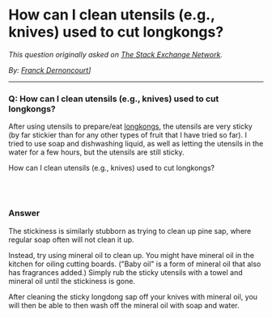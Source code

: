 # How can I clean utensils (e.g., knives) used to cut longkongs?

_This question originally asked on [The Stack Exchange Network](https://dba.stackexchange.com/q/108350)._

_By: [Franck Dernoncourt](https://dba.stackexchange.com/u/10703)]_
<br><hr>
### Q: How can I clean utensils (e.g., knives) used to cut longkongs?
<p>After using utensils to prepare/eat <a href="https://en.wikipedia.org/w/index.php?title=Longkong" rel="nofollow noreferrer">longkongs</a>, the utensils are very sticky (by far stickier than for any other types of fruit that I have tried so far). I tried to use soap and dishwashing liquid, as well as letting the utensils in the water for a few hours, but the  utensils are still sticky.</p>

<p>How can I clean utensils (e.g., knives) used to cut longkongs?</p>

<br><br>
### Answer 
<p>The stickiness is similarly stubborn as trying to clean up pine sap, where regular soap often will not clean it up. </p>

<p>Instead, try using mineral oil to clean up. You might have mineral oil in the kitchen for oiling cutting boards. ("Baby oil" is a form of mineral oil that also has fragrances added.) Simply rub the sticky utensils with a towel and mineral oil until the stickiness is gone.</p>

<p>After cleaning the sticky longdong sap off your knives with mineral oil, you will then be able to then wash off the mineral oil with soap and water. </p>

